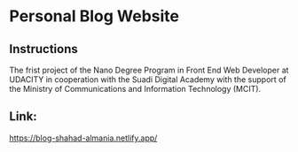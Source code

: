 # Personal Blog Website

## Instructions
The frist project of the Nano Degree Program in Front End Web Developer at UDACITY in cooperation with the Suadi Digital Academy with the support of the Ministry of Communications and Information Technology (MCIT).

## Link:
https://blog-shahad-almania.netlify.app/

